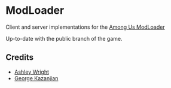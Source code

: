 # ModLoader
Client and server implementations for the [Among Us ModLoader](https://github.com/AmongUsModLoader/ModLoaderApi)

Up-to-date with the public branch of the game.

## Credits
* [Ashley Wright](https://github.com/MsRandom)
* [George Kazanjian](https://github.com/0SoggyMustache0)
